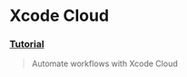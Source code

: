# Xcode Cloud
### [Tutorial](https://designcode.io/swiftui-advanced-handbook-xcode-cloud)
> Automate workflows with Xcode Cloud